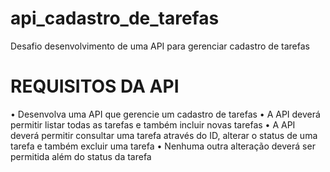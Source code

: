 # api_cadastro_de_tarefas
Desafio desenvolvimento de uma API para gerenciar cadastro de tarefas

# REQUISITOS DA API 

•	Desenvolva uma API que gerencie um cadastro de tarefas
•	A API deverá permitir listar todas as tarefas e também incluir novas tarefas
•	A API deverá permitir consultar uma tarefa através do ID, alterar o status de uma tarefa e também excluir uma tarefa 
•	Nenhuma outra alteração deverá ser permitida além do status da tarefa
